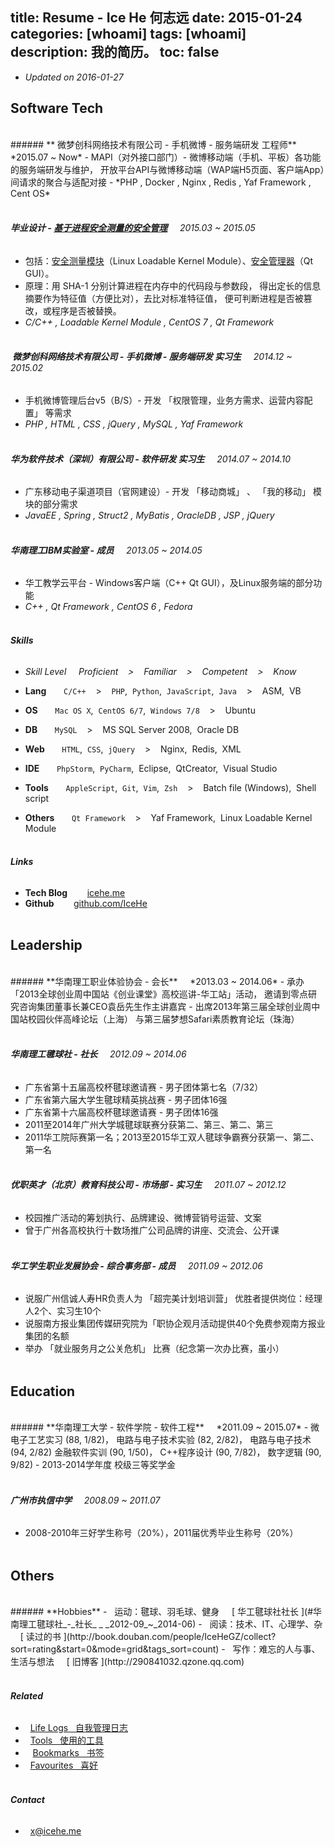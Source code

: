 title: Resume - Ice He 何志远
date: 2015-01-24
categories: [whoami]
tags: [whoami]
description: 我的简历。
toc: false
---

- *Updated on 2016-01-27*

## **Software Tech**
<br/>
###### **<span class="icon-weibo">&nbsp;</span>微梦创科网络技术有限公司 - 手机微博 - 服务端研发 工程师** &nbsp; &nbsp; *2015.07 ~ Now*
- MAPI（对外接口部门）- 微博移动端（手机、平板）各功能的服务端研发与维护，
开放平台API与微博移动端（WAP端H5页面、客户端App）间请求的聚合与适配对接
- *PHP , Docker , Nginx , Redis , Yaf Framework , Cent OS* <br/><br/>

###### **毕业设计 - [基于进程安全测量的安全管理](https://github.com/IceHe/secure_mgt_by_dynamic_measuring)** &nbsp; &nbsp; *2015.03 ~ 2015.05*
- 包括：[安全测量模块](https://github.com/IceHe/dimm)（Linux Loadable Kernel Module）、[安全管理器](https://github.com/IceHe/secure_monitor)（Qt GUI）。
- 原理：用 SHA-1 分别计算进程在内存中的代码段与参数段，
得出定长的信息摘要作为特征值（方便比对），去比对标准特征值，
便可判断进程是否被篡改，或程序是否被替换。
- *C/C++ , Loadable Kernel Module , CentOS 7 , Qt Framework* <br/><br/>

###### **<span class="icon-weibo">&nbsp;</span>微梦创科网络技术有限公司 - 手机微博 - 服务端研发 实习生** &nbsp; &nbsp; *2014.12 ~ 2015.02*
- 手机微博管理后台v5（B/S）- 开发 「权限管理，业务方需求、运营内容配置」 等需求
- *PHP , HTML , CSS , jQuery , MySQL , Yaf Framework* <br/><br/>

###### **华为软件技术（深圳）有限公司  - 软件研发 实习生** &nbsp; &nbsp; *2014.07 ~ 2014.10*
- 广东移动电子渠道项目（官网建设）- 开发 「移动商城」 、 「我的移动」 模块的部分需求
- *JavaEE , Spring , Struct2 , MyBatis , OracleDB , JSP , jQuery* <br/><br/>

###### **华南理工IBM实验室 - 成员** &nbsp; &nbsp; *2013.05 ~ 2014.05*
- 华工教学云平台 - Windows客户端（C++ Qt GUI），及Linux服务端的部分功能
- *C++ , Qt Framework , CentOS 6 , Fedora* <br/><br/>

###### **Skills**

- *Skill Level &nbsp; &nbsp; <i class="fa fa-trophy"></i> Proficient &nbsp; &nbsp;>&nbsp; &nbsp; <i class="fa fa-star"></i> Familiar &nbsp; &nbsp;>&nbsp; &nbsp; <i class="fa fa-star-half-o"></i> Competent &nbsp; &nbsp;>&nbsp; &nbsp; <i class="fa fa-star-o"></i> Know*

- **Lang** &nbsp; &nbsp; &nbsp; <i class="fa fa-star"></i> `C/C++` &nbsp; &nbsp;>&nbsp; &nbsp; <i class="fa fa-star-half-o"></i> `PHP`,&nbsp; `Python`,&nbsp; `JavaScript`,&nbsp; `Java` &nbsp; &nbsp;>&nbsp; &nbsp; <i class="fa fa-star-o"></i> ASM,&nbsp; VB

- **OS** &nbsp; &nbsp; &nbsp; <i class="fa fa-star-half-o"></i> `Mac OS X`,&nbsp; `CentOS 6/7`,&nbsp; `Windows 7/8` &nbsp; &nbsp;>&nbsp; &nbsp; <i class="fa fa-star-o"></i> Ubuntu

- **DB** &nbsp; &nbsp; &nbsp; <i class="fa fa-star-half-o"></i> `MySQL` &nbsp; &nbsp;>&nbsp; &nbsp; <i class="fa fa-star-o"></i> MS SQL Server 2008,&nbsp; Oracle DB

- **Web** &nbsp; &nbsp; &nbsp; <i class="fa fa-star-half-o"></i> `HTML`,&nbsp; `CSS`,&nbsp; `jQuery` &nbsp; &nbsp;>&nbsp; &nbsp; <i class="fa fa-star-o"></i> Nginx,&nbsp; Redis,&nbsp; XML

- **IDE** &nbsp; &nbsp; &nbsp; <i class="fa fa-star-half-o"></i> `PhpStorm`,&nbsp; `PyCharm`,&nbsp; Eclipse,&nbsp; QtCreator,&nbsp; Visual Studio

- **Tools** &nbsp; &nbsp; &nbsp; <i class="fa fa-star"></i> `AppleScript`,&nbsp; `Git`,&nbsp; `Vim`,&nbsp; `Zsh` &nbsp; &nbsp;>&nbsp; &nbsp; <i class="fa fa-star-half-o"></i> Batch file (Windows),&nbsp; Shell script

- **Others** &nbsp; &nbsp; &nbsp; <i class="fa fa-star"></i> `Qt Framework` &nbsp; &nbsp;>&nbsp; &nbsp; <i class="fa fa-star-o"></i> Yaf Framework,&nbsp; Linux Loadable Kernel Module <br/><br/>

###### **Links**

- **Tech Blog** &nbsp; &nbsp; &nbsp; <i class="fa fa-cube"> &nbsp;</i>[icehe.me](http://icehe.github.io/)
- **Github** &nbsp; &nbsp; &nbsp; <i class="fa fa-github"> &nbsp;</i>[github.com/IceHe](https://github.com/IceHe)<br/><br/>

## **Leadership**
<br/>
###### **华南理工职业体验协会 - 会长** &nbsp; &nbsp; *2013.03 ~ 2014.06*
- 承办「2013全球创业周中国站《创业课堂》高校巡讲-华工站」活动，
邀请到零点研究咨询集团董事长兼CEO袁岳先生作主讲嘉宾
- 出席2013年第三届全球创业周中国站校园伙伴高峰论坛（上海）
与第三届梦想Safari素质教育论坛（珠海） <br/><br/>

###### **华南理工毽球社 - 社长** &nbsp; &nbsp; *2012.09 ~ 2014.06*
- 广东省第十五届高校杯毽球邀请赛 - 男子团体第七名（7/32）
- 广东省第六届大学生毽球精英挑战赛 - 男子团体16强
- 广东省第十六届高校杯毽球邀请赛 - 男子团体16强
- 2011至2014年广州大学城毽球联赛分获第二、第三、第二、第三 
- 2011华工院际赛第一名；2013至2015华工双人毽球争霸赛分获第一、第二、第一名 <br/><br/>

###### **优职英才（北京）教育科技公司 - 市场部 - 实习生** &nbsp; &nbsp; *2011.07 ~ 2012.12*
- 校园推广活动的筹划执行、品牌建设、微博营销号运营、文案
- 曾于广州各高校执行十数场推广公司品牌的讲座、交流会、公开课 <br/><br/>

###### **华工学生职业发展协会 - 综合事务部 - 成员** &nbsp; &nbsp; *2011.09 ~ 2012.06*
- 说服广州信诚人寿HR负责人为 「超完美计划培训营」 优胜者提供岗位：经理人2个、实习生10个
- 说服南方报业集团传媒研究院为「职协企观月活动提供40个免费参观南方报业集团的名额
- 举办 「就业服务月之公关危机」 比赛（纪念第一次办比赛，虽小）<br/><br/>

## **Education**
<br/>
###### **华南理工大学 - 软件学院 - 软件工程** &nbsp; &nbsp; *2011.09 ~ 2015.07*
- 微电子工艺实习 (88, 1/82)， 电路与电子技术实验 (82, 2/82)， 电路与电子技术 (94, 2/82)
金融软件实训 (90, 1/50)， C++程序设计 (90, 7/82)， 数字逻辑 (90, 9/82)
- 2013-2014学年度 校级三等奖学金 <br/><br/>

###### **广州市执信中学** &nbsp; &nbsp; *2008.09 ~ 2011.07*
- 2008-2010年三好学生称号（20%），2011届优秀毕业生称号（20%） <br/><br/>

## **Others**
<br/>
###### **Hobbies**
- <i class="fa fa-soccer-ball-o">&nbsp;</i> 运动：毽球、羽毛球、健身 &nbsp; &nbsp; <i class="fa fa-trophy"></i>[ 华工毽球社社长 ](#华南理工毽球社_-_社长_&nbsp;_&nbsp;_2012-09_~_2014-06)
- <i class="fa fa-book">&nbsp;</i> 阅读：技术、IT、心理学、杂 &nbsp; &nbsp; <span class="icon-douban"></span>[ 读过的书 ](http://book.douban.com/people/IceHeGZ/collect?sort=rating&start=0&mode=grid&tags_sort=count)
- <i class="fa fa-pencil-square-o">&nbsp;</i> 写作：难忘的人与事、生活与想法 &nbsp; &nbsp; <span class=" icon-qzone"> [ 旧博客 ](http://290841032.qzone.qq.com) </span><br/><br/>

###### **Related**

- <i class="fa fa-calendar">&nbsp;</i> [Life Logs &nbsp; 自我管理日志](/lifelogs)
- <i class="fa fa-gears">&nbsp;</i> [Tools &nbsp; 使用的工具](/tools)
- <i class="fa fa-bookmark-o">&nbsp;</i> &nbsp;[Bookmarks &nbsp; 书签](/bookmarks)
- <i class="fa fa-heart-o">&nbsp;</i> [Favourites &nbsp; 喜好](/favourites)<br/><br/>

###### **Contact**

- <i class="fa fa-envelope">&nbsp;&nbsp;</i>[x@icehe.me](mailto:x@icehe.me) <br/><br/>

